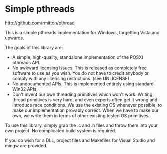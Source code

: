 Simple pthreads
===============

http://github.com/rmitton/pthread

This is a simple pthreads implementation for Windows, targetting Vista and upwards.

The goals of this library are:

- A simple, high-quality, standalone implementation of the POSXI pthreads API.
- No awkward licensing issues. This is released as completely free software to use as you wish. 
  You do not have to credit anybody or comply with any licensing restrictions. (see UNLICENSE)
- No undocumented APIs. This is implemented entirely using standard Win32 APIs.
- Don't invent our own threading primitives which won't work. Writing thread primitives is very hard,
  and even experts often get it wrong and introduce race conditions. We use the existing OS whenever possible,
  to make our implementation provably correct. When we have to make our own, we write them in terms of
  other existing tested OS primitives.

To use this library, simply grab the .c and .h files and throw them into your own project.
No complicated build system is required.

If you do wish for a DLL, project files and Makefiles for Visual Studio and mingw are provided.
